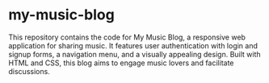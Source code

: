 # my-music-blog
This repository contains the code for My Music Blog, a responsive web application for sharing music. It features user authentication with login and signup forms, a navigation menu, and a visually appealing design. Built with HTML and CSS, this blog aims to engage music lovers and facilitate discussions. 
